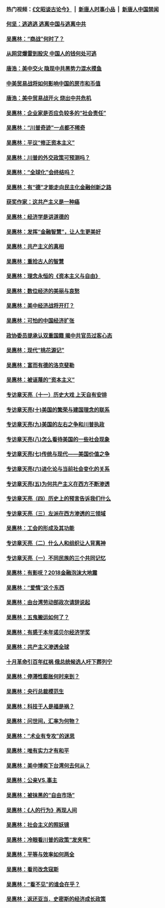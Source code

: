 #### 热门视频：[《文昭谈古论今》](https://github.com/gfw-breaker/wenzhao/blob/master/README.md?t=10270032) &nbsp;|&nbsp; [新唐人时事小品](https://github.com/gfw-breaker/ntdtv-comedy/blob/master/README.md?t=10270032) &nbsp;|&nbsp; [新唐人中国禁闻](https://github.com/gfw-breaker/ntdtv-news/blob/master/README.md?t=10270032)

#### [何坚：逃逃逃 逃离中国与逃离中共](../pages/nsc423/n10592891.md?t=10270032) 

#### [吴惠林：“商战”何时了？](../pages/nsc423/n10573558.md?t=10270032) 

#### [从网贷爆雷到股灾 中国人的钱何处可逃](../pages/nsc423/n10572800.md?t=10270032) 

#### [唐浩：美中交火 隐现中共黑势力混水摸鱼](../pages/nsc423/n10544040.md?t=10270032) 

#### [中美贸易战将如何影响中国的房市和币值](../pages/nsc423/n10543697.md?t=10270032) 

#### [唐浩：美中贸易战开火 烧出中共危机](../pages/nsc423/n10540126.md?t=10270032) 

#### [吴惠林：企业家是否应负较多的“社会责任”](../pages/nsc423/n10535022.md?t=10270032) 

#### [吴惠林：“川普奇迹”一点都不稀奇](../pages/nsc423/n10512808.md?t=10270032) 

#### [吴惠林：平议“修正资本主义”](../pages/nsc423/n10495724.md?t=10270032) 

#### [吴惠林：川普的外交政策可预测吗？](../pages/nsc423/n10462387.md?t=10270032) 

#### [吴惠林：“全球化”会终结吗？](../pages/nsc423/n10452838.md?t=10270032) 

#### [吴惠林：有“德”才能走向民主化金融创新之路](../pages/nsc423/n10432292.md?t=10270032) 

#### [获奖作家：这共产主义是一种癌](../pages/nsc423/n10431541.md?t=10270032) 

#### [吴惠林：经济学是讲道德的](../pages/nsc423/n10398014.md?t=10270032) 

#### [吴惠林：发挥“金融智慧”，让人生更美好](../pages/nsc423/n10375019.md?t=10270032) 

#### [吴惠林：共产主义的真相](../pages/nsc423/n10351394.md?t=10270032) 

#### [吴惠林：重拾古人的智慧](../pages/nsc423/n10337691.md?t=10270032) 

#### [吴惠林：理念永恒的《资本主义与自由》](../pages/nsc423/n10316274.md?t=10270032) 

#### [吴惠林：数位经济的美丽与哀愁](../pages/nsc423/n10292946.md?t=10270032) 

#### [吴惠林：美中经济战将开打？](../pages/nsc423/n10258825.md?t=10270032) 

#### [吴惠林：可怕的中国经济扩张](../pages/nsc423/n10219147.md?t=10270032) 

#### [政协委员提承认双重国籍 揭中共官员过客心态](../pages/nsc423/n10208809.md?t=10270032) 

#### [吴惠林：现代“桃花源记”](../pages/nsc423/n10185234.md?t=10270032) 

#### [吴惠林：富而有德的洛克斐勒](../pages/nsc423/n10142264.md?t=10270032) 

#### [吴惠林：被诬蔑的“资本主义”](../pages/nsc423/n10124816.md?t=10270032) 

#### [专访章天亮（十一）历史大戏 上天自有安排](../pages/nsc423/n10094905.md?t=10270032) 

#### [专访章天亮(十)美国的繁荣与建国理念的联系](../pages/nsc423/n10094899.md?t=10270032) 

#### [专访章天亮(九)美国的左右之争和川普执政](../pages/nsc423/n10094889.md?t=10270032) 

#### [专访章天亮(八)怎么看待美国的一些社会现象](../pages/nsc423/n10094857.md?t=10270032) 

#### [专访章天亮(七)传统与现代——美国价值之争](../pages/nsc423/n10093140.md?t=10270032) 

#### [专访章天亮(六)进化论与当前社会变化的关系](../pages/nsc423/n10092036.md?t=10270032) 

#### [专访章天亮(五)为何共产主义在西方不断渗透](../pages/nsc423/n10083620.md?t=10270032) 

#### [专访章天亮（四）历史上的预言告诉我们什么](../pages/nsc423/n10083606.md?t=10270032) 

#### [专访章天亮（三）左派在西方渗透的三领域](../pages/nsc423/n10081115.md?t=10270032) 

#### [吴惠林：工会的形成及其功能](../pages/nsc423/n10080633.md?t=10270032) 

#### [专访章天亮（二）什么人和组织让人背离神](../pages/nsc423/n10076637.md?t=10270032) 

#### [专访章天亮（一）不同民族的三个共同记忆](../pages/nsc423/n10074188.md?t=10270032) 

#### [吴惠林：有影呒？2018金融泡沫大地震](../pages/nsc423/n10040534.md?t=10270032) 

#### [吴惠林：“爱情”这个东西](../pages/nsc423/n10019423.md?t=10270032) 

#### [吴惠林：由台湾劳动部政次请辞说起](../pages/nsc423/n9979679.md?t=10270032) 

#### [吴惠林：五鬼搬运如何了？](../pages/nsc423/n9925338.md?t=10270032) 

#### [吴惠林：有感于本年诺贝尔经济学奖](../pages/nsc423/n9871883.md?t=10270032) 

#### [吴惠林：共产主义渗透全球](../pages/nsc423/n9812748.md?t=10270032) 

#### [十月革命引百年红祸 俄总统候选人吁下葬列宁](../pages/nsc423/n9810182.md?t=10270032) 

#### [吴惠林：停滞性膨胀何时来到？](../pages/nsc423/n9764136.md?t=10270032) 

#### [吴惠林：央行总裁模范生](../pages/nsc423/n9728134.md?t=10270032) 

#### [吴惠林：科技于人是福是祸？](../pages/nsc423/n9672982.md?t=10270032) 

#### [吴惠林：问世间，汇率为何物？](../pages/nsc423/n9621788.md?t=10270032) 

#### [吴惠林：“术业有专攻”的迷思](../pages/nsc423/n9580363.md?t=10270032) 

#### [吴惠林：唯有实力才有和平](../pages/nsc423/n9529599.md?t=10270032) 

#### [吴惠林：美中博奕下台湾何去何从？](../pages/nsc423/n9483598.md?t=10270032) 

#### [吴惠林：公亲VS.事主](../pages/nsc423/n9425637.md?t=10270032) 

#### [吴惠林：被抹黑的“自由市场”](../pages/nsc423/n9351545.md?t=10270032) 

#### [吴惠林：《人的行为》再现人间](../pages/nsc423/n9296339.md?t=10270032) 

#### [吴惠林：社会主义的照妖镜](../pages/nsc423/n9243460.md?t=10270032) 

#### [吴惠林：冷眼看川普的政策“发夹弯”](../pages/nsc423/n9120684.md?t=10270032) 

#### [吴惠林：平等与效率如何两全](../pages/nsc423/n9075430.md?t=10270032) 

#### [吴惠林：看司改念寇斯](../pages/nsc423/n9024915.md?t=10270032) 

#### [吴惠林：“看不见”的谁会在乎？](../pages/nsc423/n8977488.md?t=10270032) 

#### [吴惠林：返还亚当．史密斯的经济成长政策](../pages/nsc423/n8931896.md?t=10270032) 

